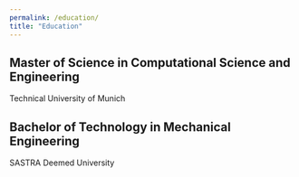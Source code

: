 ```yaml
---
permalink: /education/
title: "Education"
---
```


## Master of Science in Computational Science and Engineering
 
 Technical University of Munich

## Bachelor of Technology in Mechanical Engineering
 
 SASTRA Deemed University
